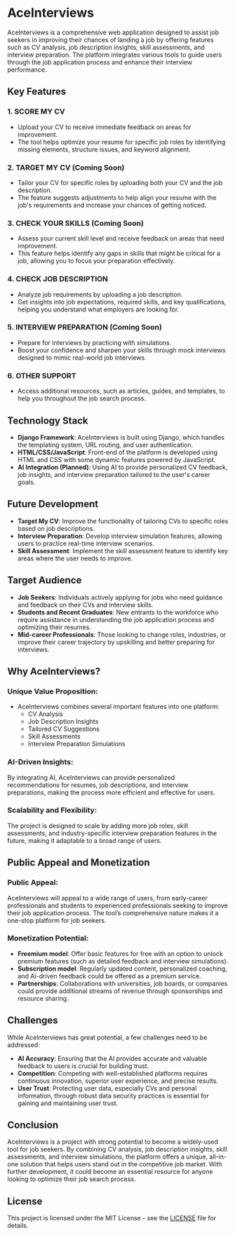 # AceInterviews

AceInterviews is a comprehensive web application designed to assist job seekers in improving their chances of landing a job by offering features such as CV analysis, job description insights, skill assessments, and interview preparation. The platform integrates various tools to guide users through the job application process and enhance their interview performance.

## Key Features

### 1. **SCORE MY CV**
   - Upload your CV to receive immediate feedback on areas for improvement.
   - The tool helps optimize your resume for specific job roles by identifying missing elements, structure issues, and keyword alignment.

### 2. **TARGET MY CV (Coming Soon)**
   - Tailor your CV for specific roles by uploading both your CV and the job description.
   - The feature suggests adjustments to help align your resume with the job's requirements and increase your chances of getting noticed.

### 3. **CHECK YOUR SKILLS (Coming Soon)**
   - Assess your current skill level and receive feedback on areas that need improvement.
   - This feature helps identify any gaps in skills that might be critical for a job, allowing you to focus your preparation effectively.

### 4. **CHECK JOB DESCRIPTION**
   - Analyze job requirements by uploading a job description.
   - Get insights into job expectations, required skills, and key qualifications, helping you understand what employers are looking for.

### 5. **INTERVIEW PREPARATION (Coming Soon)**
   - Prepare for interviews by practicing with simulations.
   - Boost your confidence and sharpen your skills through mock interviews designed to mimic real-world job interviews.

### 6. **OTHER SUPPORT**
   - Access additional resources, such as articles, guides, and templates, to help you throughout the job search process.

## Technology Stack

- **Django Framework**: AceInterviews is built using Django, which handles the templating system, URL routing, and user authentication.
- **HTML/CSS/JavaScript**: Front-end of the platform is developed using HTML and CSS with some dynamic features powered by JavaScript.
- **AI Integration (Planned)**: Using AI to provide personalized CV feedback, job insights, and interview preparation tailored to the user's career goals.

## Future Development

- **Target My CV**: Improve the functionality of tailoring CVs to specific roles based on job descriptions.
- **Interview Preparation**: Develop interview simulation features, allowing users to practice real-time interview scenarios.
- **Skill Assessment**: Implement the skill assessment feature to identify key areas where the user needs to improve.

## Target Audience

- **Job Seekers**: Individuals actively applying for jobs who need guidance and feedback on their CVs and interview skills.
- **Students and Recent Graduates**: New entrants to the workforce who require assistance in understanding the job application process and optimizing their resumes.
- **Mid-career Professionals**: Those looking to change roles, industries, or improve their career trajectory by upskilling and better preparing for interviews.

## Why AceInterviews?

### Unique Value Proposition:
- AceInterviews combines several important features into one platform:
   - CV Analysis
   - Job Description Insights
   - Tailored CV Suggestions
   - Skill Assessments
   - Interview Preparation Simulations

### AI-Driven Insights:
By integrating AI, AceInterviews can provide personalized recommendations for resumes, job descriptions, and interview preparations, making the process more efficient and effective for users.

### Scalability and Flexibility:
The project is designed to scale by adding more job roles, skill assessments, and industry-specific interview preparation features in the future, making it adaptable to a broad range of users.

## Public Appeal and Monetization

### Public Appeal:
AceInterviews will appeal to a wide range of users, from early-career professionals and students to experienced professionals seeking to improve their job application process. The tool’s comprehensive nature makes it a one-stop platform for job seekers.

### Monetization Potential:
- **Freemium model**: Offer basic features for free with an option to unlock premium features (such as detailed feedback and interview simulations).
- **Subscription model**: Regularly updated content, personalized coaching, and AI-driven feedback could be offered as a premium service.
- **Partnerships**: Collaborations with universities, job boards, or companies could provide additional streams of revenue through sponsorships and resource sharing.

## Challenges

While AceInterviews has great potential, a few challenges need to be addressed:
- **AI Accuracy**: Ensuring that the AI provides accurate and valuable feedback to users is crucial for building trust.
- **Competition**: Competing with well-established platforms requires continuous innovation, superior user experience, and precise results.
- **User Trust**: Protecting user data, especially CVs and personal information, through robust data security practices is essential for gaining and maintaining user trust.

## Conclusion

AceInterviews is a project with strong potential to become a widely-used tool for job seekers. By combining CV analysis, job description insights, skill assessments, and interview simulations, the platform offers a unique, all-in-one solution that helps users stand out in the competitive job market. With further development, it could become an essential resource for anyone looking to optimize their job search process.

## License

This project is licensed under the MIT License - see the [LICENSE](LICENSE) file for details.


